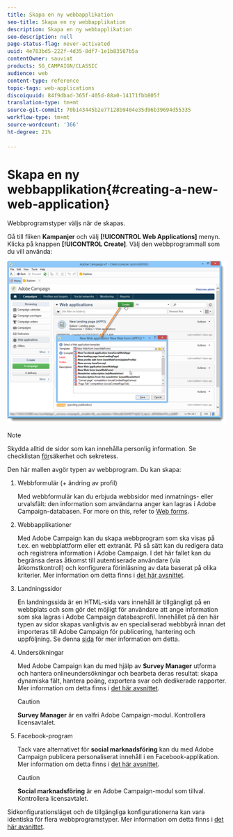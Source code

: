 ```yaml
---
title: Skapa en ny webbapplikation
seo-title: Skapa en ny webbapplikation
description: Skapa en ny webbapplikation
seo-description: null
page-status-flag: never-activated
uuid: 4e783bd5-222f-4d35-8df7-1e1b83587b5a
contentOwner: sauviat
products: SG_CAMPAIGN/CLASSIC
audience: web
content-type: reference
topic-tags: web-applications
discoiquuid: 84f9dbad-365f-405d-88a0-14171fbb805f
translation-type: tm+mt
source-git-commit: 70b143445b2e77128b9404e35d96b39694d55335
workflow-type: tm+mt
source-wordcount: '366'
ht-degree: 21%

---
```



# Skapa en ny webbapplikation{#creating-a-new-web-application}

Webbprogramstyper väljs när de skapas.

Gå till fliken **Kampanjer** och välj **[!UICONTROL Web Applications]** menyn. Klicka på knappen **[!UICONTROL Create]**. Välj den webbprogrammall som du vill använda:

![](assets/webapp_create_from_campaign.png)

>[!NOTE]
>
>Skydda alltid de sidor som kan innehålla personlig information. Se checklistan [för](https://helpx.adobe.com/campaign/kb/acc-security.html#privacy)säkerhet och sekretess.

Den här mallen avgör typen av webbprogram. Du kan skapa:

1. Webbformulär (+ ändring av profil)

   Med webbformulär kan du erbjuda webbsidor med inmatnings- eller urvalsfält: den information som användarna anger kan lagras i Adobe Campaign-databasen. For more on this, refer to [Web forms](../../web/using/about-web-forms.md).

1. Webbapplikationer

   Med Adobe Campaign kan du skapa webbprogram som ska visas på t.ex. en webbplattform eller ett extranät. På så sätt kan du redigera data och registrera information i Adobe Campaign. I det här fallet kan du begränsa deras åtkomst till autentiserade användare (via åtkomstkontroll) och konfigurera förinläsning av data baserat på olika kriterier. Mer information om detta finns i [det här avsnittet](../../web/using/about-web-applications.md).

1. Landningssidor

   En landningssida är en HTML-sida vars innehåll är tillgängligt på en webbplats och som gör det möjligt för användare att ange information som ska lagras i Adobe Campaign databasprofil. Innehållet på den här typen av sidor skapas vanligtvis av en specialiserad webbbyrå innan det importeras till Adobe Campaign för publicering, hantering och uppföljning. Se denna [sida](../../web/using/creating-a-landing-page.md) för mer information om detta.

1. Undersökningar

   Med Adobe Campaign kan du med hjälp av **Survey Manager** utforma och hantera onlineundersökningar och bearbeta deras resultat: skapa dynamiska fält, hantera poäng, exportera svar och dedikerade rapporter. Mer information om detta finns i [det här avsnittet](../../web/using/about-surveys.md).

   >[!CAUTION]
   >
   >**Survey Manager** är en valfri Adobe Campaign-modul. Kontrollera licensavtalet.

1. Facebook-program

   Tack vare alternativet för **social marknadsföring** kan du med Adobe Campaign publicera personaliserat innehåll i en Facebook-applikation. Mer information om detta finns i [det här avsnittet](../../social/using/about-social-marketing.md).

   >[!CAUTION]
   >
   >**Social marknadsföring** är en Adobe Campaign-modul som tillval. Kontrollera licensavtalet.

Sidkonfigurationsläget och de tillgängliga konfigurationerna kan vara identiska för flera webbprogramstyper. Mer information om detta finns i [det här avsnittet](../../web/using/about-web-forms.md).
